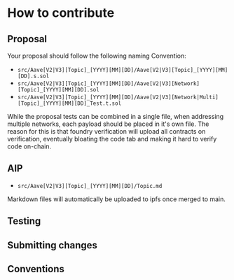 # How to contribute

## Proposal

Your proposal should follow the following naming Convention:

- `src/Aave[V2|V3][Topic]_[YYYY][MM][DD]/Aave[V2|V3][Topic]_[YYYY][MM][DD].s.sol`
- `src/Aave[V2|V3][Topic]_[YYYY][MM][DD]/Aave[V2|V3][Network][Topic]_[YYYY][MM][DD].sol`
- `src/Aave[V2|V3][Topic]_[YYYY][MM][DD]/Aave[V2|V3][Network|Multi][Topic]_[YYYY][MM][DD]_Test.t.sol`

While the proposal tests can be combined in a single file, when addressing multiple networks, each payload should be placed in it's own file. The reason for this is that foundry verification will upload all contracts on verification, eventually bloating the code tab and making it hard to verify code on-chain.

## AIP

- `src/Aave[V2|V3][Topic]_[YYYY][MM][DD]/Topic.md`

Markdown files will automatically be uploaded to ipfs once merged to main.

## Testing

## Submitting changes

## Conventions
